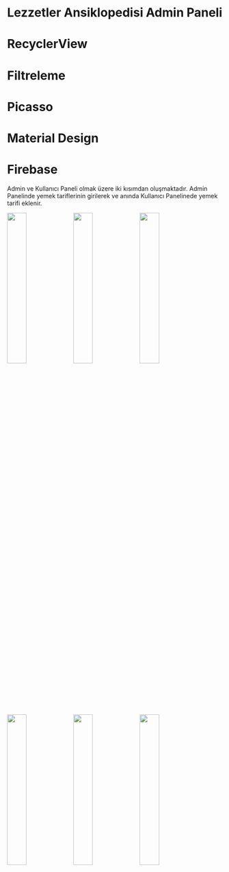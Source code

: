 # Lezzetler Ansiklopedisi Admin Paneli
# RecyclerView
# Filtreleme
# Picasso
# Material Design
# Firebase

Admin ve Kullanıcı Paneli olmak üzere iki kısımdan oluşmaktadır. 
Admin Panelinde yemek tariflerinin girilerek ve anında Kullanıcı Panelinede yemek tarifi eklenir.

<img src="https://user-images.githubusercontent.com/82970461/130650114-8eaedc81-0aaa-4e2c-add6-5ac0d6e056ab.jpg" width=30% height=30%> <img src="https://user-images.githubusercontent.com/82970461/130650121-1f983ded-1e9a-4e70-9126-ca29110d9513.jpg" width=30% height=30%> <img src="https://user-images.githubusercontent.com/82970461/130650131-f656030d-1f8b-400c-98f5-0b332a1130fd.jpg" width=30% height=30%> <img src="https://user-images.githubusercontent.com/82970461/130650146-e7c09c2c-8e63-45e0-aad7-2d8138c89072.jpg" width=30% height=30%> <img src="https://user-images.githubusercontent.com/82970461/130650152-a38b8c41-3dbb-4cfc-a3cb-c6a1099dcb36.jpg" width=30% height=30%> <img src="https://user-images.githubusercontent.com/82970461/130650167-0583352c-1776-4c15-88cd-6e7fa14a9f37.jpg" width=30% height=30%>







